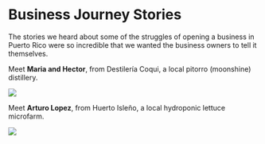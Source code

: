 # Business Journey Stories

The stories we heard about some of the struggles of opening a business in Puerto Rico were so incredible that we wanted the business owners to tell it themselves.

Meet **Maria and Hector**, from Destilería Coqui, a local pitorro (moonshine) distillery.

<!--<iframe src="//player.vimeo.com/video/99068724" width="500" height="281" frameborder="0" webkitallowfullscreen mozallowfullscreen allowfullscreen></iframe> <p>-->

<a href="https://vimeo.com/99068724" target="_blank"><img src="http://i.vimeocdn.com/video/479995146_640.jpg"/></a>


Meet **Arturo Lopez**, from Huerto Isleño, a local hydroponic lettuce microfarm.


<!--<iframe src="//player.vimeo.com/video/98038700" width="500" height="281" frameborder="0" webkitallowfullscreen mozallowfullscreen allowfullscreen></iframe> <p>-->

<a href="https://vimeo.com/98038700" target="_blank"><img src="http://i.vimeocdn.com/video/478665634_640.jpg"/></a>

